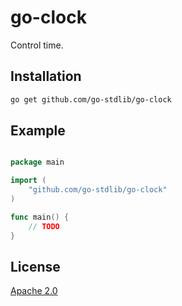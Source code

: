 # go-clock

Control time.

## Installation

```bash
go get github.com/go-stdlib/go-clock
```

## Example

```go

package main

import (
    "github.com/go-stdlib/go-clock"
)

func main() {
    // TODO
}
```

## License

[Apache 2.0](LICENSE)
